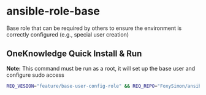 # ansible-role-base
Base role that can be required by others to ensure the environment is correctly configured (e.g., special user creation)

## OneKnowledge Quick Install & Run
**Note:** This command must be run as a root, it will set up the base user and configure sudo access

```bash
REQ_VESION="feature/base-user-config-role" && REQ_REPO="FoxySimon/ansible-playbook-primary" && ROLE_VERSION="feature/base-user-config-role" && ROLE_REPO="FoxySimon/ansible-playbook-primary" && TMP_FILE=$(mktemp) && curl https://raw.githubusercontent.com/$REQ_REPO/refs/heads/$REQ_VESION/requirements.yaml -o $TMP_FILE.yaml && ansible-galaxy install -fr $TMP_FILE.yaml 2>&1 | tee >(logger -t ansible) && ansible-pull -U https://github.com/$ROLE_REPO -fC $ROLE_VERSION local.yml 2>&1 | tee >(logger -t ansible)
```
